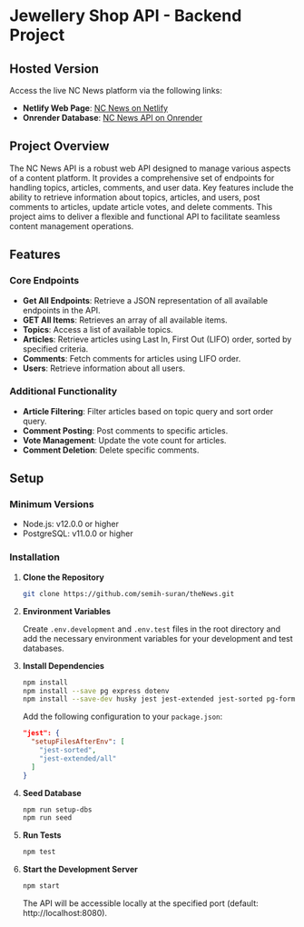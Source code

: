 # Jewellery Shop API - Backend Project

## Hosted Version

Access the live NC News platform via the following links:

- **Netlify Web Page**: [NC News on Netlify](https://main--nc-news-semih.netlify.app/)
- **Onrender Database**: [NC News API on Onrender](https://thenews-lhhv.onrender.com/api/)

## Project Overview

The NC News API is a robust web API designed to manage various aspects of a content platform. It provides a comprehensive set of endpoints for handling topics, articles, comments, and user data. Key features include the ability to retrieve information about topics, articles, and users, post comments to articles, update article votes, and delete comments. This project aims to deliver a flexible and functional API to facilitate seamless content management operations.

## Features

### Core Endpoints

- **Get All Endpoints**: Retrieve a JSON representation of all available endpoints in the API.
- **GET All Items**: Retrieves an array of all available items.
- **Topics**: Access a list of available topics.
- **Articles**: Retrieve articles using Last In, First Out (LIFO) order, sorted by specified criteria.
- **Comments**: Fetch comments for articles using LIFO order.
- **Users**: Retrieve information about all users.

### Additional Functionality

- **Article Filtering**: Filter articles based on topic query and sort order query.
- **Comment Posting**: Post comments to specific articles.
- **Vote Management**: Update the vote count for articles.
- **Comment Deletion**: Delete specific comments.

## Setup

### Minimum Versions

- Node.js: v12.0.0 or higher
- PostgreSQL: v11.0.0 or higher

### Installation

1. **Clone the Repository**

   ```bash
   git clone https://github.com/semih-suran/theNews.git
   ```

2. **Environment Variables**

   Create `.env.development` and `.env.test` files in the root directory and add the necessary environment variables for your development and test databases.

3. **Install Dependencies**

   ```bash
   npm install
   npm install --save pg express dotenv
   npm install --save-dev husky jest jest-extended jest-sorted pg-format supertest
   ```

   Add the following configuration to your `package.json`:

   ```json
   "jest": {
     "setupFilesAfterEnv": [
       "jest-sorted",
       "jest-extended/all"
     ]
   }
   ```

4. **Seed Database**

   ```bash
   npm run setup-dbs
   npm run seed
   ```

5. **Run Tests**

   ```bash
   npm test
   ```

6. **Start the Development Server**

   ```bash
   npm start
   ```

   The API will be accessible locally at the specified port (default: http://localhost:8080).

